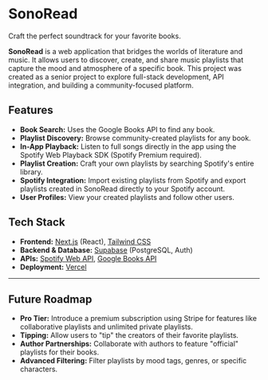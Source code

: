 # SonoRead

Craft the perfect soundtrack for your favorite books.

**SonoRead** is a web application that bridges the worlds of literature and music. It allows users to discover, create, and share music playlists that capture the mood and atmosphere of a specific book. This project was created as a senior project to explore full-stack development, API integration, and building a community-focused platform.

## Features

-   **Book Search:** Uses the Google Books API to find any book.
-   **Playlist Discovery:** Browse community-created playlists for any book.
-   **In-App Playback:** Listen to full songs directly in the app using the Spotify Web Playback SDK (Spotify Premium required).
-   **Playlist Creation:** Craft your own playlists by searching Spotify's entire library.
-   **Spotify Integration:** Import existing playlists from Spotify and export playlists created in SonoRead directly to your Spotify account.
-   **User Profiles:** View your created playlists and follow other users.

## Tech Stack

-   **Frontend:** [Next.js](https://nextjs.org/) (React), [Tailwind CSS](https://tailwindcss.com/)
-   **Backend & Database:** [Supabase](https://supabase.com/) (PostgreSQL, Auth)
-   **APIs:** [Spotify Web API](http://googleusercontent.com/spotify.com/3), [Google Books API](https://developers.google.com/books)
-   **Deployment:** [Vercel](https://vercel.com/)

---

## Future Roadmap

-   **Pro Tier:** Introduce a premium subscription using Stripe for features like collaborative playlists and unlimited private playlists.
-   **Tipping:** Allow users to "tip" the creators of their favorite playlists.
-   **Author Partnerships:** Collaborate with authors to feature "official" playlists for their books.
-   **Advanced Filtering:** Filter playlists by mood tags, genres, or specific characters.
